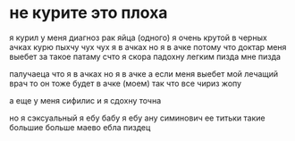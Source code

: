 # не курите это плоха

я курил у меня диагноз рак яйца (одного) я очень крутой в черных ачках курю пыхчу чух чух я в ачках но я в ачке потому что доктар меня выебет за такое патаму счто я скора падохну легким пизда мне пизда

палучаеца что я в ачках но я в ачке а если меня выебет мой лечащий врач то он тоже будет в ачке (моем) так что все чириз жопу

а еще у меня сифилис и я сдохну точна 

но я сэксуальный я ебу бабу я ебу ану симинович ее титьки такие большие больше маево ебла пиздец
